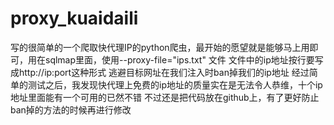 # proxy_kuaidaili
写的很简单的一个爬取快代理IP的python爬虫，最开始的愿望就是能够马上用即可，用在sqlmap里面，使用--proxy-file="ips.txt" 文件
文件中的ip地址按行要写成http://ip:port这种形式
逃避目标网址在我们注入时ban掉我们的ip地址
经过简单的测试之后，我发现快代理上免费的ip地址的质量实在是无法令人恭维，十个ip地址里面能有一个可用的已然不错
不过还是把代码放在github上，有了更好防止ban掉的方法的时候再进行修改
